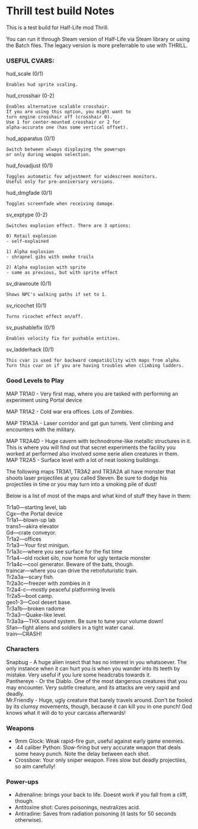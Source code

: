 # Thrill test build Notes

This is a test build for Half-Life mod Thrill.

You can run it through Steam version of Half-Life via Steam library or using the Batch files. The legacy version is more preferrable to use with THRILL.

### USEFUL CVARS:

hud_scale (0/1)

	Enables hud sprite scaling.

hud_crosshair (0-2)

	Enables alternative scalable crosshair. 
	If you are using this option, you might want to
	turn engine crosshair off (crosshair 0).
	Use 1 for center-mounted crosshair or 2 for
	alpha-accurate one (has some vertical offset).

hud_apparatus (0/1)

	Switch between always displaying the powerups
	or only during weapon selection.
	
hud_fovadjust (0/1)

	Toggles automatic fov adjustment for widescreen monitors.
	Useful only for pre-anniversary versions.
	
hud_dmgfade (0/1)
	
	Toggles screenfade when receiving damage.
	
sv_exptype (0-2)

	Switches explosion effect. There are 3 options:
	
	0) Retail explosion
	- self-explained
	
	1) Alpha explosion
	- shrapnel gibs with smoke trails
	
	2) Alpha explosion with sprite
	- same as previous, but with sprite effect

sv_drawroute (0/1)

	Shows NPC's walking paths if set to 1.
	
sv_ricochet (0/1)

	Turns ricochet effect on/off.
	
sv_pushablefix (0/1)

	Enables velocity fix for pushable entities. 
	
sv_ladderhack (0/1)

	This cvar is used for backward compatibility with maps from alpha.
	Turn this cvar on if you are having troubles when climbing ladders.
	
### Good Levels to Play

MAP TR1A0  - Very first map, where you are tasked with performing an experiment using Portal device

MAP TR1A2  - Cold war era offices. Lots of Zombies.

MAP TR1A3A - Laser corridor and gat gun turrets. Vent climbing and encounters with the military.

MAP TR2A4D - Huge cavern with technodrome-like metallic structures in it. This is where you will find out that secret experiments the facility you worked at performed also involved some eerie alien creatures in them.  
MAP	TR2A5  - Surface level with a lot of neat looking buildings.

The following maps TR3A1, TR3A2 and TR3A2A all have monster that shoots laser projectiles at you called Steven. Be sure to dodge his projectiles in time or you may turn into a smoking pile of dust!

Below is a list of most of the maps and what kind of stuff they have in them:

Tr1a0—starting level, lab  
Cgx—the Portal device  
Tr1a1—blown-up lab  
trans1—akira elevator  
Gd—crate conveyor.  
Tr1a2—offices  
Tr1a3—Your first minigun.  
Tr1a3c—where you see surface for the fist time  
Tr1a4—old rocket silo, now home for ugly tentacle monster  
Tr1a4c—cool generator. Beware of the bats, though.  
traincar—where you can drive the retrofuturistic train.  
Tr2a3a—scary fish.  
Tr2a3c—freezer with zombies in it  
Tr2a4-c—mostly peaceful platforming levels  
Tr2a5—boot camp.  
geo1-3—Cool desert base.  
Tr3a1b—broken radome  
Tr3a3—Quake-like level.  
Tr3a3a—THX sound system. Be sure to tune your volume down!  
Sfan—fight aliens and soldiers in a tight water canal.  
train—CRASH!  

### Characters

Snapbug - A huge alien insect that has no interest in you whatsoever. The only instance when it can hurt you is when you wander into its teeth by mistake. Very useful if you lure some headcrabs towards it.  
Panthereye - Or the Diablo. One of the most dangerous creatures that you may encounter. Very subtle creature, and its attacks are very rapid and deadly.  
Mr.Friendly - Huge, ugly creature that barely travels around. Don't be fooled by its clumsy movements, though, because it can kill you in one punch! God knows what it will do to your carcass afterwards!  

### Weapons
- 9mm Glock: Weak rapid-fire gun, useful against early game enemies.
- .44 caliber Python: Slow-firing but very accurate weapon that deals some heavy punch. Note the delay between each shot.
- Crossbow: Your only sniper weapon. Fires slow but deadly projectiles, so aim carefully!

### Power-ups

- Adrenaline: brings your back to life. Doesnt work if you fall from a cliff, though.
- Antitoxine shot: Cures poisonings, neutralizes acid. 
- Antiradine: Saves from radiation poisoning (it lasts for 50 seconds otherwise).